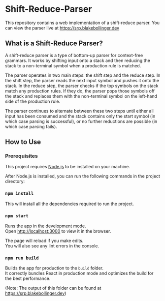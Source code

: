 
# Shift-Reduce-Parser

This repository contains a web implementation of a shift-reduce parser. You can view the parser live at https://srp.blakebollinger.dev

## What is a Shift-Reduce Parser?

A shift-reduce parser is a type of bottom-up parser for context-free grammars. It works by shifting input onto a stack and then reducing the stack to a non-terminal symbol when a production rule is matched.

The parser operates in two main steps: the shift step and the reduce step. In the shift step, the parser reads the next input symbol and pushes it onto the stack. In the reduce step, the parser checks if the top symbols on the stack match any production rules. If they do, the parser pops those symbols off the stack and replaces them with the non-terminal symbol on the left-hand side of the production rule.

The parser continues to alternate between these two steps until either all input has been consumed and the stack contains only the start symbol (in which case parsing is successful), or no further reductions are possible (in which case parsing fails).

## How to Use

### Prerequisites

This project requires [Node.js](https://nodejs.org/en/) to be installed on your machine.

After Node.js is installed, you can run the following commands in the project directory:

### `npm install`

This will install all the dependencies required to run the project.

### `npm start`

Runs the app in the development mode.\
Open [http://localhost:3000](http://localhost:3000) to view it in the browser.

The page will reload if you make edits.\
You will also see any lint errors in the console.

### `npm run build`

Builds the app for production to the `build` folder.\
It correctly bundles React in production mode and optimizes the build for the best performance.

(Note: The output of this folder can be found at https://srp.blakebollinger.dev)
